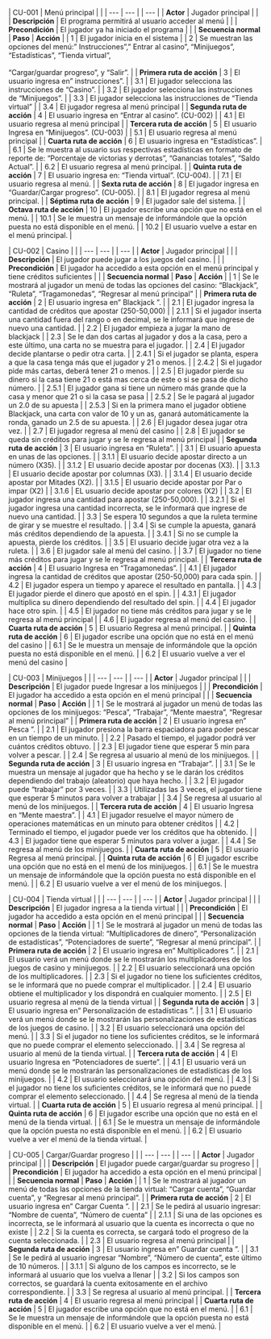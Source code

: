 | CU-001 | Menú principal |     |
| --- | --- |     | --- |
| **Actor** | Jugador principal |     |
| **Descripción** | El programa permitirá al usuario acceder al menú |     |
| **Precondición** | El jugador ya ha iniciado el programa |     |
| **Secuencia normal** | **Paso** | **Acción** |
| 1   | El jugador inicia en el sistema |
| 2   | Se muestran las opciones del menú:” Instrucciones”,” Entrar al casino”, “Minijuegos”, “Estadísticas”, “Tienda virtual”,<br><br>“Cargar/guardar progreso”, y “Salir”. |
| **Primera ruta de acción** | 3   | El usuario ingresa en” instrucciones”. |
| 3.1 | El jugador selecciona las instrucciones de “Casino”. |
| 3.2 | El jugador selecciona las instrucciones de “Minijuegos”. |
| 3.3 | El jugador selecciona las instrucciones de “Tienda virtual” |
| 3.4 | El jugador regresa al menú principal |
| **Segunda ruta de acción** | 4   | El usuario ingresa en “Entrar al casino”. (CU-002) |
| 4.1 | El usuario regresa al menú principal |
| **Tercera ruta de acción** | 5   | El usuario Ingresa en “Minijuegos”. (CU-003) |
| 5.1 | El usuario regresa al menú principal |
| **Cuarta ruta de acción** | 6   | El usuario ingresa en “Estadísticas”. |
| 6.1 | Se le muestra al usuario sus respectivas estadísticas en formato de reporte de: “Porcentaje de victorias y derrotas”, “Ganancias totales”, “Saldo Actual”. |
| 6.2 | El usuario regresa al menú principal. |
| **Quinta ruta de acción** | 7   | El usuario ingresa en: “Tienda virtual”. (CU-004). |
| 7.1 | El usuario regresa al menú. |
| **Sexta ruta de acción** | 8   | El jugador ingresa en “Guardar/Cargar progreso”. (CU-005). |
| 8.1 | El jugador regresa al menú principal. |
| **Séptima ruta de acción** | 9   | El jugador sale del sistema. |
| **Octava ruta de acción** | 10  | El jugador escribe una opción que no está en el menú. |
| 10.1 | Se le muestra un mensaje de informándole que la opción puesta no está disponible en el menú. |
| 10.2 | El usuario vuelve a estar en el menú principal. |

| CU-002 | Casino |     |
| --- | --- |     | --- |
| **Actor** | Jugador principal |     |
| **Descripción** | El jugador puede jugar a los juegos del casino. |     |
| **Precondición** | El jugador ha accedido a esta opción en el menú principal y tiene créditos suficientes |     |
| **Secuencia normal** | **Paso** | **Acción** |
| 1   | Se le mostrará al jugador un menú de todas las opciones del casino: “Blackjack”, “Ruleta”, “Tragamonedas”, “Regresar al menú principal” |
| **Primera ruta de acción** | 2   | El usuario ingresa en” Blackjack ”. |
| 2.1 | El jugador ingresa la cantidad de créditos que apostar (250-50,000) |
| 2.1.1 | Si el jugador inserta una cantidad fuera del rango o en decimal, se le informará que ingrese de nuevo una cantidad. |
| 2.2 | El jugador empieza a jugar la mano de blackjack |
| 2.3 | Se le dan dos cartas al jugador y dos a la casa, pero a este último, una carta no se muestra para el jugador. |
| 2.4 | El jugador decide plantarse o pedir otra carta. |
| 2.4.1 | Si el jugador se planta, espera a que la casa tenga más que el jugador y 21 o menos. |
| 2.4.2 | Si el jugador pide más cartas, deberá tener 21 o menos. |
| 2.5 | El jugador pierde su dinero si la casa tiene 21 o está mas cerca de este o si se pasa de dicho número. |
| 2.5.1 | El jugador gana si tiene un número más grande que la casa y menor que 21 o si la casa se pasa |
| 2.5.2 | Se le pagará al jugador un 2.0 de su apuesta |
| 2.5.3 | Si en la primera mano el jugador obtiene Blackjack, una carta con valor de 10 y un as, ganará automáticamente la ronda, ganado un 2.5 de su apuesta. |
| 2.6 | El jugador desea jugar otra vez. |
| 2.7 | El jugador regresa al menú del casino |
| 2.8 | El jugador se queda sin créditos para jugar y se le regresa al menú principal |
| **Segunda ruta de acción** | 3   | El usuario ingresa en “Ruleta”. |
| 3.1 | El usuario apuesta en unas de las opciones. |
| 3.1.1 | El usuario decide apostar directo a un número (X35). |
| 3.1.2 | El usuario decide apostar por docenas (X3). |
| 3.1.3 | El usuario decide apostar por columnas (X3). |
| 3.1.4 | El usuario decide apostar por Mitades (X2). |
| 3.1.5 | El usuario decide apostar por Par o impar (X2) |
| 3.1.6 | EL usuario decide apostar por colores (X2) |
| 3.2 | El jugador ingresa una cantidad para apostar (250-50,000). |
| 3.2.1 | Si el jugador ingresa una cantidad incorrecta, se le informará que ingrese de nuevo una cantidad. |
| 3.3 | Se espera 10 segundos a que la ruleta termine de girar y se muestre el resultado. |
| 3.4 | Si se cumple la apuesta, ganará más créditos dependiendo de la apuesta. |
| 3.4.1 | Si no se cumple la apuesta, pierde los créditos. |
| 3.5 | El usuario decide jugar otra vez a la ruleta. |
| 3.6 | El jugador sale al menú del casino. |
| 3.7 | El jugador no tiene más créditos para jugar y se le regresa al menú principal. |
| **Tercera ruta de acción** | 4   | El usuario Ingresa en “Tragamonedas”. |
| 4.1 | El jugador ingresa la cantidad de créditos que apostar (250-50,000) para cada spin. |
| 4.2 | El jugador espera un tiempo y aparece el resultado en pantalla. |
| 4.3 | El jugador pierde el dinero que apostó en el spin. |
| 4.3.1 | El jugador multiplica su dinero dependiendo del resultado del spin. |
| 4.4 | El jugador hace otro spin. |
| 4.5 | El jugador no tiene más créditos para jugar y se le regresa al menú principal |
| 4.6 | El jugador regresa al menú del casino. |
| **Cuarta ruta de acción** | 5   | El usuario Regresa al menú principal. |
| **Quinta ruta de acción** | 6   | El jugador escribe una opción que no está en el menú del casino |
| 6.1 | Se le muestra un mensaje de informándole que la opción puesta no está disponible en el menú. |
| 6.2 | El usuario vuelve a ver el menú del casino |

| CU-003 | Minijuegos |     |
| --- | --- |     | --- |
| **Actor** | Jugador principal |     |
| **Descripción** | El jugador puede Ingresar a los minijuegos |     |
| **Precondición** | El jugador ha accedido a esta opción en el menú principal |     |
| **Secuencia normal** | **Paso** | **Acción** |
| 1   | Se le mostrará al jugador un menú de todas las opciones de los minijuegos: “Pesca”, “Trabajar”, “Mente maestra”, “Regresar al menú principal” |
| **Primera ruta de acción** | 2   | El usuario ingresa en” Pesca ”. |
| 2.1 | El jugador presiona la barra espaciadora para poder pescar en un tiempo de un minuto. |
| 2.2 | Pasado el tiempo, el jugador podrá ver cuántos créditos obtuvo. |
| 2.3 | El jugador tiene que esperar 5 min para volver a pescar. |
| 2.4 | Se regresa al usuario al menú de los minijuegos. |
| **Segunda ruta de acción** | 3   | El usuario ingresa en “Trabajar”. |
| 3.1 | Se le muestra un mensaje al jugador que ha hecho y se le darán los créditos dependiendo del trabajo (aleatorio) que haya hecho. |
| 3.2 | El jugador puede “trabajar” por 3 veces. |
| 3.3 | Utilizadas las 3 veces, el jugador tiene que esperar 5 minutos para volver a trabajar |
| 3.4 | Se regresa al usuario al menú de los minijuegos. |
| **Tercera ruta de acción** | 4   | El usuario Ingresa en “Mente maestra”. |
| 4.1 | El jugador resuelve el mayor número de operaciones matemáticas en un minuto para obtener créditos |
| 4.2 | Terminado el tiempo, el jugador puede ver los créditos que ha obtenido. |
| 4.3 | El jugador tiene que esperar 5 minutos para volver a jugar. |
| 4.4 | Se regresa al menú de los minijuegos. |
| **Cuarta ruta de acción** | 5   | El usuario Regresa al menú principal. |
| **Quinta ruta de acción** | 6   | El jugador escribe una opción que no está en el menú de los minijuegos. |
| 6.1 | Se le muestra un mensaje de informándole que la opción puesta no está disponible en el menú. |
| 6.2 | El usuario vuelve a ver el menú de los minijuegos. |

| CU-004 | Tienda virtual |     |
| --- | --- |     | --- |
| **Actor** | Jugador principal |     |
| **Descripción** | El jugador ingresa a la tienda virtual |     |
| **Precondición** | El jugador ha accedido a esta opción en el menú principal |     |
| **Secuencia normal** | **Paso** | **Acción** |
| 1   | Se le mostrará al jugador un menú de todas las opciones de la tienda virtual: “Multiplicadores de dinero”, “Personalización de estadísticas”, “Potenciadores de suerte”, “Regresar al menú principal”. |
| **Primera ruta de acción** | 2   | El usuario ingresa en” Multiplicadores ”. |
| 2.1 | El usuario verá un menú donde se le mostrarán los multiplicadores de los juegos de casino y minijuegos. |
| 2.2 | El usuario seleccionará una opción de los multiplicadores. |
| 2.3 | Si el jugador no tiene los suficientes créditos, se le informará que no puede comprar el multiplicador. |
| 2.4 | El usuario obtiene el multiplicador y los dispondrá en cualquier momento. |
| 2.5 | El usuario regresa al menú de la tienda virtual |
| **Segunda ruta de acción** | 3   | El usuario ingresa en” Personalización de estadísticas ”. |
| 3.1 | El usuario verá un menú donde se le mostrarán las personalizaciones de estadísticas de los juegos de casino. |
| 3.2 | El usuario seleccionará una opción del menú. |
| 3.3 | Si el jugador no tiene los suficientes créditos, se le informará que no puede comprar el elemento seleccionado. |
| 3.4 | Se regresa al usuario al menú de la tienda virtual. |
| **Tercera ruta de acción** | 4   | El usuario Ingresa en “Potenciadores de suerte”. |
| 4.1 | El usuario verá un menú donde se le mostrarán las personalizaciones de estadísticas de los minijuegos. |
| 4.2 | El usuario seleccionará una opción del menú. |
| 4.3 | Si el jugador no tiene los suficientes créditos, se le informará que no puede comprar el elemento seleccionado. |
| 4.4 | Se regresa al menú de la tienda virtual. |
| **Cuarta ruta de acción** | 5   | El usuario regresa al menú principal. |
| **Quinta ruta de acción** | 6   | El jugador escribe una opción que no está en el menú de la tienda virtual. |
| 6.1 | Se le muestra un mensaje de informándole que la opción puesta no está disponible en el menú. |
| 6.2 | El usuario vuelve a ver el menú de la tienda virtual. |

| CU-005 | Cargar/Guardar progreso |     |
| --- | --- |     | --- |
| **Actor** | Jugador principal |     |
| **Descripción** | El jugador puede cargar/guardar su progreso |     |
| **Precondición** | El jugador ha accedido a esta opción en el menú principal |     |
| **Secuencia normal** | **Paso** | **Acción** |
| 1   | Se le mostrará al jugador un menú de todas las opciones de la tienda virtual: “Cargar cuenta”, “Guardar cuenta”, y “Regresar al menú principal”. |
| **Primera ruta de acción** | 2   | El usuario ingresa en” Cargar Cuenta ”. |
| 2.1 | Se le pedirá al usuario ingresar: “Nombre de cuenta”, “Número de cuenta” |
| 2.1.1 | Si una de las opciones es incorrecta, se le informará al usuario que la cuenta es incorrecta o que no existe |
| 2.2 | Si la cuenta es correcta, se cargará todo el progreso de la cuenta seleccionada. |
| 2.3 | El usuario regresa al menú principal |
| **Segunda ruta de acción** | 3   | El usuario ingresa en” Guardar cuenta ”. |
| 3.1 | Se le pedirá al usuario ingresar “Nombre”, “Número de cuenta”, este último de 10 números. |
| 3.1.1 | Si alguno de los campos es incorrecto, se le informará al usuario que los vuelva a llenar |
| 3.2 | Si los campos son correctos, se guardará la cuenta exitosamente en el archivo correspondiente. |
| 3.3 | Se regresa al usuario al menú principal. |
| **Tercera ruta de acción** | 4   | El usuario regresa al menú principal |
| **Cuarta ruta de acción** | 5   | El jugador escribe una opción que no está en el menú. |
| 6.1 | Se le muestra un mensaje de informándole que la opción puesta no está disponible en el menú. |
| 6.2 | El usuario vuelve a ver el menú. |
